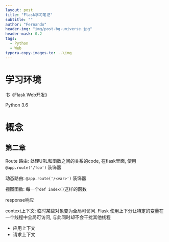 ```yaml
---
layout: post
title: "Flask学习笔记"
subtitle: ""
author: "Fernando"
header-img: "img/post-bg-universe.jpg"
header-mask: 0.2
tags:
  - Python
  - Web
typora-copy-images-to: ..\img
---
```


#  学习环境

书《Flask Web开发》

Python 3.6

# 概念



## 第二章

Route 路由: 处理URL和函数之间的关系的code, 在flask里面, 使用`@app.route('/foo')` 装饰器

动态路由: `@app.route('/<var>')` 装饰器

视图函数: 每一个`def index()`这样的函数

response响应

context上下文: 临时某些对象变为全局可访问. Flask 使用上下分让特定的变量在一个线程中全局可访问, 与此同时却不会干扰其他线程

* 应用上下文
* 请求上下文

